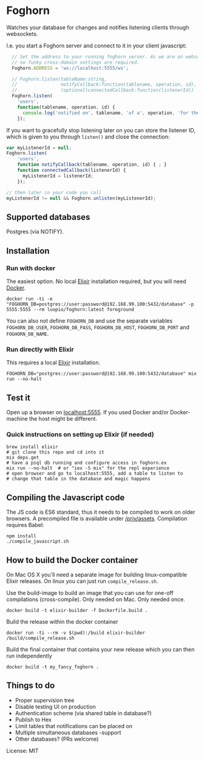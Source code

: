 # Foghorn

Watches your database for changes and notifies listening clients through websockets.

I.e. you start a Foghorn server and connect to it in your client javascript:
```js
  // Set the address to your running foghorn server. As we are on websockets,
  // no funky cross-domain settings are required.
  Foghorn.ADDRESS = 'ws://localhost:5555/ws';

  // Foghorn.listen(tableName:string,
  //                notifyCallback:function(tablename, operation, id),
  //                (optional)connectedCallback:function(listenerId))
  Foghorn.listen(
    'users',
    function(tablename, operation, id) {
      console.log('notified on', tablename, 'of a', operation, 'for the id:', id);
    });
```

If you want to gracefully stop listening later on you can store the listener ID,
which is given to you through `listen()` and close the connection:
```js
var myListenerId = null;
Foghorn.listen(
    'users',
    function notifyCallback(tablename, operation, id) { ; }
    function connectedCallback(listenerId) {
      myListenerId = listenerId;
    });

// then later in your code you call
myListenerId != null && Foghorn.unlisten(myListenerId);
```

## Supported databases

Postgres (via NOTIFY).

## Installation

### Run with docker

The easiest option. No local [Elixir](http://elixir-lang.org/) installation required, but you will need [Docker](https://www.docker.com/products/overview).

```
docker run -ti -e "FOGHORN_DB=postgres://user:password@192.168.99.100:5432/database" -p 5555:5555 --rm luopio/foghorn:latest foreground
```

You can also not define `FOGHORN_DB` and use the separate variables `FOGHORN_DB_USER`, `FOGHORN_DB_PASS`, `FOGHORN_DB_HOST`,
`FOGHORN_DB_PORT` and `FOGHORN_DB_NAME`.

### Run directly with Elixir

This requires a local [Elixir](http://elixir-lang.org/) installation.

```
FOGHORN_DB="postgres://user:password@192.168.99.100:5432/database" mix run --no-halt
```

## Test it

Open up a browser on [localhost:5555](localhost:5555). If you used Docker and/or Docker-machine
the host might be different.

### Quick instructions on setting up Elixir (if needed)

```
brew install elixir
# git clone this repo and cd into it
mix deps.get
# have a psql db running and configure access in foghorn.ex
mix run --no-halt  # or "iex -S mix" for the repl experience
# open browser and go to localhost:5555, add a table to listen to
# change that table in the database and magic happens
```

## Compiling the Javascript code

The JS code is ES6 standard, thus it needs to be compiled to work on older browsers.
A precompiled file is available under [/priv/assets](./priv/assets/). Compilation requires Babel:

```
npm install
./compile_javascript.sh
```


## How to build the Docker container

On Mac OS X you'll need a separate image for building linux-compatible Elixir releases. On linux you can just run `compile_release.sh`.

Use the build-image to build an image that you can use for one-off compilations (cross-compile). Only needed on Mac. Only needed once.
```
docker build -t elixir-builder -f Dockerfile.build .
```

Build the release within the docker container
```
docker run -ti --rm -v $(pwd):/build elixir-builder /build/compile_release.sh
```

Build the final container that contains your new release which you can then run independently
```
docker build -t my_fancy_foghorn .
```


## Things to do
- Proper supervision tree
- Disable testing UI on production
- Authentication scheme (via shared table in database?)
- Publish to Hex
- Limit tables that notifications can be placed on
- Multiple simultaneous databases -support
- Other databases? (PRs welcome)


License: MIT
